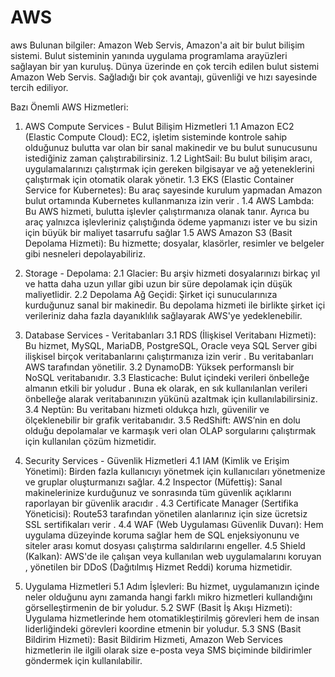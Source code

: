 # AWS
aws
Bulunan bilgiler: Amazon Web Servis, Amazon'a ait bir bulut bilişim sistemi. Bulut sisteminin yanında uygulama programlama arayüzleri sağlayan bir yan kuruluş. Dünya üzerinde en çok tercih edilen bulut sistemi Amazon Web Servis. Sağladığı bir çok avantajı, güvenliği ve hızı sayesinde tercih ediliyor. 

Bazı Önemli AWS Hizmetleri:
1. AWS Compute Services - Bulut Bilişim Hizmetleri
1.1	Amazon EC2 (Elastic Compute Cloud): EC2, işletim sisteminde kontrole sahip olduğunuz bulutta var olan bir sanal makinedir ve bu bulut sunucusunu istediğiniz zaman çalıştırabilirsiniz. 
1.2	LightSail: Bu bulut bilişim aracı, uygulamalarınızı çalıştırmak için gereken bilgisayar ve ağ yeteneklerini çalıştırmak için otomatik olarak yönetir. 
1.3	EKS (Elastic Container Service for Kubernetes): Bu araç sayesinde kurulum yapmadan Amazon bulut ortamında Kubernetes kullanmanıza izin verir . 
1.4	AWS Lambda: Bu AWS hizmeti, bulutta işlevler çalıştırmanıza olanak tanır. Ayrıca bu araç yalnızca işlevleriniz çalıştığında ödeme yapmanızı ister ve bu sizin için büyük bir maliyet tasarrufu sağlar 
1.5	AWS Amazon S3 (Basit Depolama Hizmeti): Bu hizmette; dosyalar, klasörler, resimler ve belgeler gibi nesneleri depolayabiliriz.

2. Storage - Depolama:
2.1 Glacier: Bu arşiv hizmeti dosyalarınızı birkaç yıl ve hatta daha uzun yıllar gibi uzun bir süre depolamak için düşük maliyetlidir. 
2.2 Depolama Ağ Geçidi: Şirket içi sunucularınıza kurduğunuz sanal bir makinedir. Bu depolama hizmeti ile birlikte şirket içi verileriniz daha fazla dayanıklılık sağlayarak AWS'ye yedeklenebilir.

3. Database Services - Veritabanları 
3.1 RDS (İlişkisel Veritabanı Hizmeti): Bu hizmet, MySQL, MariaDB, PostgreSQL, Oracle veya SQL Server gibi ilişkisel birçok veritabanlarını çalıştırmanıza izin verir . Bu veritabanları AWS tarafından yönetilir.
3.2 DynamoDB: Yüksek performanslı bir NoSQL veritabanıdır.
3.3 Elasticache: Bulut içindeki verileri önbelleğe almanın etkili bir yoludur . Buna ek olarak, en sık kullanılanlan verileri önbelleğe alarak veritabanınızın yükünü azaltmak için kullanılabilirsiniz.
3.4 Neptün: Bu veritabanı hizmeti oldukça hızlı, güvenilir ve ölçeklenebilir bir grafik veritabanıdır.
3.5 RedShift: AWS’nin en dolu olduğu depolamalar ve karmaşık veri olan OLAP sorgularını çalıştırmak için kullanılan çözüm hizmetidir.

4. Security Services - Güvenlik Hizmetleri
4.1 IAM (Kimlik ve Erişim Yönetimi): Birden fazla kullanıcıyı yönetmek için kullanıcıları yönetmenize ve gruplar oluşturmanızı sağlar. 
4.2 Inspector (Müfettiş): Sanal makinelerinize kurduğunuz ve sonrasında tüm güvenlik açıklarını raporlayan bir güvenlik aracıdır .
4.3 Certificate Manager (Sertifika Yöneticisi): Route53 tarafından yönetilen alanlarınız için size ücretsiz SSL sertifikaları verir .
4.4 WAF (Web Uygulaması Güvenlik Duvarı): Hem uygulama düzeyinde koruma sağlar hem de SQL enjeksiyonunu ve siteler arası komut dosyası çalıştırma saldırılarını engeller. 
4.5 Shield (Kalkan): AWS'de ile çalışan veya kullanılan web uygulamalarını koruyan , yönetilen bir DDoS (Dağıtılmış Hizmet Reddi) koruma hizmetidir.

5. Uygulama Hizmetleri
5.1 Adım İşlevleri: Bu hizmet, uygulamanızın içinde neler olduğunu aynı zamanda hangi farklı mikro hizmetleri kullandığını görselleştirmenin de bir yoludur.
5.2 SWF (Basit İş Akışı Hizmeti): Uygulama hizmetlerinde hem otomatikleştirilmiş görevleri hem de insan liderliğindeki görevleri koordine etmenin bir yoludur.
5.3 SNS (Basit Bildirim Hizmeti): Basit Bildirim Hizmeti, Amazon Web Services hizmetlerin ile ilgili olarak size e-posta veya SMS biçiminde bildirimler göndermek için kullanılabilir.

